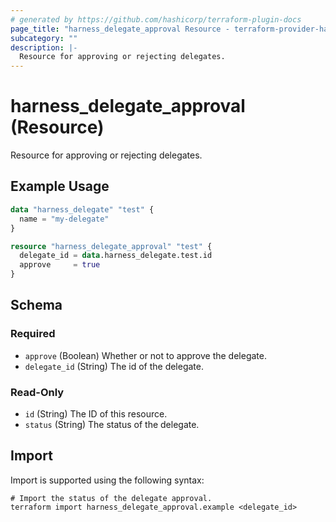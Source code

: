 ```yaml
---
# generated by https://github.com/hashicorp/terraform-plugin-docs
page_title: "harness_delegate_approval Resource - terraform-provider-harness"
subcategory: ""
description: |-
  Resource for approving or rejecting delegates.
---
```


# harness_delegate_approval (Resource)

Resource for approving or rejecting delegates.

## Example Usage

```terraform
data "harness_delegate" "test" {
  name = "my-delegate"
}

resource "harness_delegate_approval" "test" {
  delegate_id = data.harness_delegate.test.id
  approve     = true
}
```

<!-- schema generated by tfplugindocs -->
## Schema

### Required

- `approve` (Boolean) Whether or not to approve the delegate.
- `delegate_id` (String) The id of the delegate.

### Read-Only

- `id` (String) The ID of this resource.
- `status` (String) The status of the delegate.

## Import

Import is supported using the following syntax:

```shell
# Import the status of the delegate approval.
terraform import harness_delegate_approval.example <delegate_id>
```
